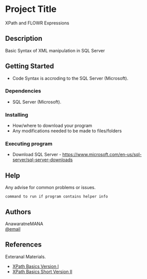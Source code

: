 # Project Title

XPath and FLOWR Expressions

## Description

Basic Syntax of XML manipulation in SQL Server

## Getting Started
* Code Syntax is accroding to the SQL Server (Microsoft).

### Dependencies

* SQL Server (Microsoft).


### Installing

* How/where to download your program
* Any modifications needed to be made to files/folders

### Executing program

* Download SQL Server - https://www.microsoft.com/en-us/sql-server/sql-server-downloads


## Help

Any advise for common problems or issues.
```
command to run if program contains helper info
```

## Authors

AnawaratneMANA   
[@email](it19086408@my.sliit.lk)


## References

Exteranal Materials.

* [XPath Basics Version I](https://www.youtube.com/watch?v=WggVR4YI5oI)
* [XPath Basics Short Version II](https://www.youtube.com/watch?v=U-MZJ6rbqi4)
